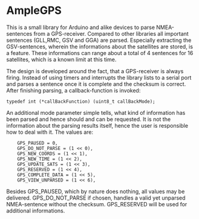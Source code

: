 # AmpleGPS

This is a small library for Arduino and alike devices to parse NMEA-sentences from a GPS-receiver.
Compared to other libraries all important sentences (GLL,RMC, GSV and GGA) are parsed. Especially extracting the GSV-sentences, wherein the informations about the satellites are stored, is a feature. These informations can range about a total of 4 sentences for 16 satellites, which is a known limit at this time.

The design is developed around the fact, that a GPS-receiver is always firing. Instead of using timers and interrupts the library lists to a serial port and  parses a sentence once it is complete and the checksum is correct.
After finishing parsing, a callback-function is invoked:

    typedef int (*callBackFunction) (uint8_t callBackMode);
 
An additional mode parameter simple tells, what kind of information has been parsed and hence should and can be requested. It is not the information about the parsing results itself, hence the user is responsible how to deal with it.
The values are:

        GPS_PAUSED = 0,
        GPS_DO_NOT_PARSE = (1 << 0),
        GPS_NEW_COORDS = (1 << 1),
        GPS_NEW_TIME = (1 << 2),
        GPS_UPDATE_SATS = (1 << 3),
        GPS_RESERVED = (1 << 4),
        GPS_COMPLETE_DATA = (1 << 5),
        GPS_VIEW_UNPARSED = (1 << 6),
 
Besides GPS_PAUSED, which by nature does nothing, all values may be delivered. GPS_DO_NOT_PARSE if chosen, handles a valid yet unparsed NMEA-sentence without the checksum. GPS_RESERVED will be used for additional informations.
